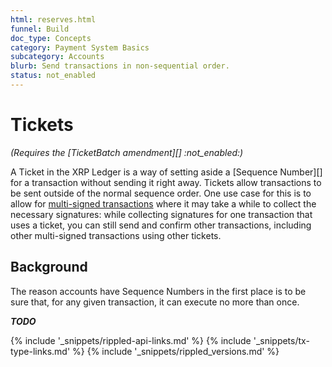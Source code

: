 ```yaml
---
html: reserves.html
funnel: Build
doc_type: Concepts
category: Payment System Basics
subcategory: Accounts
blurb: Send transactions in non-sequential order.
status: not_enabled
---
```

# Tickets

_(Requires the [TicketBatch amendment][] :not_enabled:)_

A Ticket in the XRP Ledger is a way of setting aside a [Sequence Number][] for a transaction without sending it right away. Tickets allow transactions to be sent outside of the normal sequence order. One use case for this is to allow for [multi-signed transactions](multi-signing.html) where it may take a while to collect the necessary signatures: while collecting signatures for one transaction that uses a ticket, you can still send and confirm other transactions, including other multi-signed transactions using other tickets.

## Background

The reason accounts have Sequence Numbers in the first place is to be sure that, for any given transaction, it can execute no more than once.

***TODO***

<!--{# common link defs #}-->
{% include '_snippets/rippled-api-links.md' %}
{% include '_snippets/tx-type-links.md' %}
{% include '_snippets/rippled_versions.md' %}
